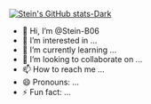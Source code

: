 [![Stein's GitHub stats-Dark](https://github-readme-stats.vercel.app/api?username=Stein-B06&show_icons=true&theme=dark#gh-dark-mode-only)](https://github.com/Stein-B06/github-readme-stats#gh-dark-mode-only)

- 👋 Hi, I’m @Stein-B06
- 👀 I’m interested in ...
- 🌱 I’m currently learning ...
- 💞️ I’m looking to collaborate on ...
- 📫 How to reach me ...
- 😄 Pronouns: ...
- ⚡ Fun fact: ...

<!---
Stein-B06/Stein-B06 is a ✨ special ✨ repository because its `README.md` (this file) appears on your GitHub profile.
You can click the Preview link to take a look at your changes.
--->
